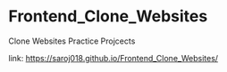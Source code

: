 # Frontend_Clone_Websites
Clone Websites Practice Projcects

link: https://saroj018.github.io/Frontend_Clone_Websites/
